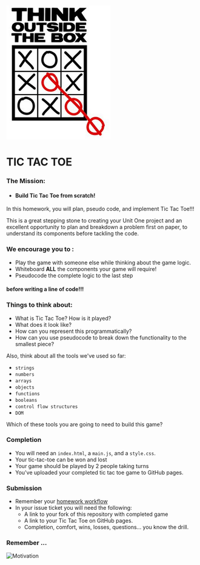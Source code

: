 ![Think outside the box](./readme-assets/outsidethebox.jpg)

# TIC TAC TOE

### The Mission:
 * #### Build Tic Tac Toe from scratch!

In this homework, you will plan, pseudo code, and implement Tic Tac Toe!!!

This is a great stepping stone to creating your Unit One project and an excellent opportunity to plan and breakdown a problem first on paper, to understand its components before tackling the code.


### We encourage you to :
*  Play the game with someone else while thinking about the game logic.
* Whiteboard **ALL** the components your game will require!
* Pseudocode the complete logic to the last step

#### before writing a line of code!!!

### Things to think about:
- What is Tic Tac Toe? How is it played?
- What does it look like?
- How can you represent this programmatically?
- How can you use pseudocode to break down the functionality to the smallest piece?

Also, think about all the tools we've used so far:
- `strings`
- `numbers`
- `arrays`
- `objects`
- `functions`
- `booleans`
- `control flow structures`
- `DOM`

Which of these tools you are going to need to build this game?

### Completion

- You will need an `index.html`, a `main.js`, and a `style.css`.
- Your tic-tac-toe can be won and lost
- Your game should be played by 2 people taking turns 
- You've uploaded your completed tic tac toe game to GitHub pages.

### Submission 
- Remember your [homework workflow](https://git.generalassemb.ly/nyc-wdi-hypatia/hypatia-students/blob/master/hw-workflow.md)
- In your issue ticket you will need the following:
    - A link to your fork of this repository with completed game
    - A link to your Tic Tac Toe on GitHub pages.
    - Completion, comfort, wins, losses, questions... you know the drill.

### Remember ...
![Motivation](https://info.examtime.com/files/2014/05/motivation-to-study1.jpg)
